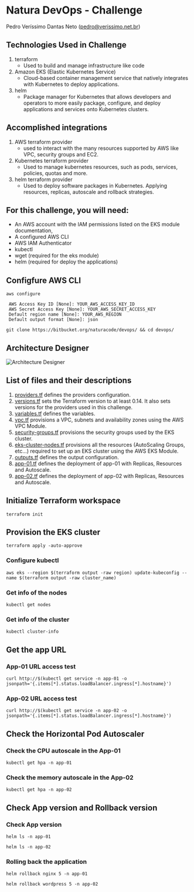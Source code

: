 # Natura DevOps - Challenge
Pedro Veríssimo Dantas Neto (pedro@verissimo.net.br)

## Technologies Used in Challenge
1. terraform
    - Used to build and manage infrastructure like code
2. Amazon EKS (Elastic Kubernetes Service)
    - Cloud-based container management service that natively integrates with Kubernetes to deploy applications. 
3. helm
    - Package manager for Kubernetes that allows developers and operators to more easily package, configure, and deploy applications and services onto Kubernetes clusters.

## Accomplished integrations
1. AWS terraform provider
    - used to interact with the many resources supported by AWS like VPC, security groups and EC2.
2. Kubernetes terraform provider
    - Used to manage kubernetes resources, such as pods, services, policies, quotas and more.
3. helm terraform provider  
    - Used to deploy software packages in Kubernetes. Applying resources, replicas, autoscale and rollback strategies.

## For this challenge, you will need:
- An AWS account with the IAM permissions listed on the EKS module documentation,
- A configured AWS CLI
- AWS IAM Authenticator
- kubectl
- wget (required for the eks module)
- helm (required for deploy the applications)

## Configfure AWS CLI
```aws configure```

     AWS Access Key ID [None]: YOUR_AWS_ACCESS_KEY_ID
     AWS Secret Access Key [None]: YOUR_AWS_SECRET_ACCESS_KEY
     Default region name [None]: YOUR_AWS_REGION
     Default output format [None]: json

```git clone https://bitbucket.org/naturacode/devops/ && cd devops/```

## Architecture Designer ###
![Architecture Designer](./architecture_designer.png)


## List of files and their descriptions
1. [providers.tf](providers.tf) defines the providers configuration. 
2. [versions.tf](versions.tf) sets the Terraform version to at least 0.14. It also sets versions for the providers used in this challenge. 
3. [variables.tf](variables.tf) defines the variables.
4. [vpc.tf](vpc.tf) provisions a VPC, subnets and availability zones using the AWS VPC Module. 
5. [security-groups.tf](security-groups.tf) provisions the security groups used by the EKS cluster.
6. [eks-cluster-nodes.tf](eks-cluster-nodes.tf) provisions all the resources (AutoScaling Groups, etc...) required to set up an EKS cluster using the AWS EKS Module.
7. [outputs.tf](outputs.tf) defines the output configuration.
8. [app-01.tf](app-01.tf) defines the deployment of app-01 with Replicas, Resources and Autoscale.
9. [app-02.tf](app-02.tf) defines the deployment of app-02 with Replicas, Resources and Autoscale.

## Initialize Terraform workspace
```terraform init```
## Provision the EKS cluster
```terraform apply -auto-approve```
### Configure kubectl
```aws eks --region $(terraform output -raw region) update-kubeconfig --name $(terraform output -raw cluster_name)```

### Get info of the nodes
```kubectl get nodes```

### Get info of the cluster
```kubectl cluster-info```

## Get the app URL
### App-01 URL access test
```curl http://$(kubectl get service -n app-01 -o jsonpath='{.items[*].status.loadBalancer.ingress[*].hostname}')```

### App-02 URL access test 
```curl http://$(kubectl get service -n app-02 -o jsonpath='{.items[*].status.loadBalancer.ingress[*].hostname}')```

## Check the Horizontal Pod Autoscaler
### Check the CPU autoscale in the App-01
```kubectl get hpa -n app-01```

### Check the memory autoscale in the App-02
```kubectl get hpa -n app-02```

## Check App version and Rollback version
### Check App version
```helm ls -n app-01```

```helm ls -n app-02```

### Rolling back the application
```helm rollback nginx 5 -n app-01```

```helm rollback wordpress 5 -n app-02```
